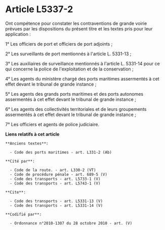 # Article L5337-2

Ont compétence pour constater les contraventions de grande voirie prévues par les dispositions du présent titre et les textes
pris pour leur application : 

1° Les officiers de port et officiers de port adjoints ; 

2° Les surveillants de port mentionnés à l'article L. 5331-13 ; 

3° Les auxiliaires de surveillance mentionnés à l'article L. 5331-14 pour ce qui concerne la police de l'exploitation et de
la conservation ; 

4° Les agents du ministère chargé des ports maritimes assermentés à cet effet devant le tribunal de grande instance ; 

5° Les agents des grands ports maritimes et des ports autonomes assermentés à cet effet devant le tribunal de grande
instance ; 

6° Les agents des collectivités territoriales et de leurs groupements assermentés à cet effet devant le tribunal de grande
instance ; 

7° Les officiers et agents de police judiciaire.

**Liens relatifs à cet article**

	**Anciens textes**:

	  - Code des ports maritimes - art. L331-2 (Ab)

	**Cité par**:

	  - Code de la route. - art. L330-2 (VT)
	  - Code de procédure pénale - art. 689-5 (V)
	  - Code des transports - art. L5733-1 (V)
	  - Code des transports - art. L5743-1 (V)

	**Cite**:

	  - Code des transports - art. L5331-13 (V)
	  - Code des transports - art. L5331-14 (V)

	**Codifié par**:

	  - Ordonnance n°2010-1307 du 28 octobre 2010 - art. (V)
